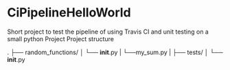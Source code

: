 # CiPipelineHelloWorld
Short project to test the pipeline of using Travis CI and unit testing on a small python Project
Project structure

.
├── random_functions/
│   └── __init__.py
|   └──my_sum.py
|
├── tests/
│   └── __init__.py
